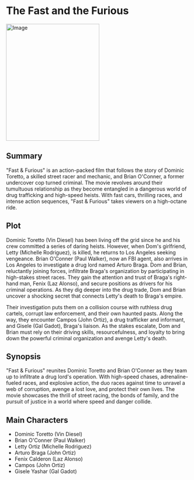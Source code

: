 # The Fast and the Furious
<img src="https://github.com/pauljohn57/app-dev/assets/134493719/f3f50e2d-3ab4-4a61-b053-a23537886303" alt="Image" width="255" height="320">

## Summary
"Fast & Furious" is an action-packed film that follows the story of Dominic Toretto, a skilled street racer and mechanic, and Brian O'Conner, a former undercover cop turned criminal. The movie revolves around their tumultuous relationship as they become entangled in a dangerous world of drug trafficking and high-speed heists. With fast cars, thrilling races, and intense action sequences, "Fast & Furious" takes viewers on a high-octane ride.

## Plot
Dominic Toretto (Vin Diesel) has been living off the grid since he and his crew committed a series of daring heists. However, when Dom's girlfriend, Letty (Michelle Rodriguez), is killed, he returns to Los Angeles seeking vengeance. Brian O'Conner (Paul Walker), now an FBI agent, also arrives in Los Angeles to investigate a drug lord named Arturo Braga.
Dom and Brian, reluctantly joining forces, infiltrate Braga's organization by participating in high-stakes street races. They gain the attention and trust of Braga's right-hand man, Fenix (Laz Alonso), and secure positions as drivers for his criminal operations. As they dig deeper into the drug trade, Dom and Brian uncover a shocking secret that connects Letty's death to Braga's empire.

Their investigation puts them on a collision course with ruthless drug cartels, corrupt law enforcement, and their own haunted pasts. Along the way, they encounter Campos (John Ortiz), a drug trafficker and informant, and Gisele (Gal Gadot), Braga's liaison. As the stakes escalate, Dom and Brian must rely on their driving skills, resourcefulness, and loyalty to bring down the powerful criminal organization and avenge Letty's death.

## Synopsis
"Fast & Furious" reunites Dominic Toretto and Brian O'Conner as they team up to infiltrate a drug lord's operation. With high-speed chases, adrenaline-fueled races, and explosive action, the duo races against time to unravel a web of corruption, avenge a lost love, and protect their own lives. The movie showcases the thrill of street racing, the bonds of family, and the pursuit of justice in a world where speed and danger collide.

## Main Characters
- Dominic Toretto (Vin Diesel)
- Brian O'Conner (Paul Walker)
- Letty Ortiz (Michelle Rodriguez)
- Arturo Braga (John Ortiz)
- Fenix Calderon (Laz Alonso)
- Campos (John Ortiz)
- Gisele Yashar (Gal Gadot)
